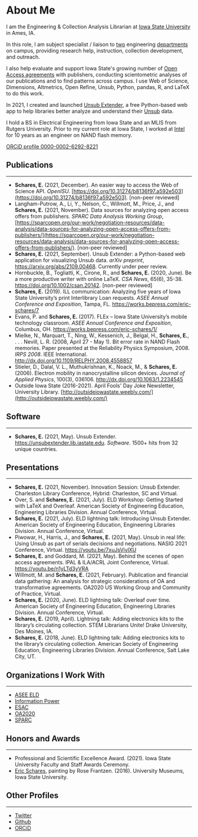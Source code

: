 # About Me
I am the Engineering & Collection Analysis Librarian at [Iowa State University](https://www.iastate.edu/) in Ames, IA.

In this role, I am subject specialist / liaison to [two](https://www.ece.iastate.edu/) engineering [departments](https://www.imse.iastate.edu/) on campus, providing research help, instruction, collection development, and outreach.

I also help evaluate and support Iowa State's growing number of [Open Access agreements](https://open.lib.iastate.edu/open-access/agreements) with publishers, conducting scientometric analyses of our publications and to find patterns across campus. I use Web of Science, Dimensions, Altmetrics, Open Refine, Unsub, Python, pandas, R, and LaTeX to do this work.

In 2021, I created and launched [Unsub Extender](https://unsubextender.lib.iastate.edu/), a free Python-based web app to help libraries better analyze and understand their [Unsub](https://unsub.org) data.

I hold a BS in Electrical Engineering from Iowa State and an MLIS from Rutgers University. Prior to my current role at Iowa State, I worked at [Intel](https://www.intel.com/) for 10 years as an engineer on NAND flash memory.

[ORCiD profile 0000-0002-6292-8221](https://orcid.org/0000-0002-6292-8221)

## Publications
* * *
- **Schares, E.** (2021, December). An easier way to access the Web of Science API. _OpenISU_. [https://doi.org/10.31274/b8136f97.a592e503](https://doi.org/10.31274/b8136f97.a592e503). [non-peer reviewed]
- Langham-Putrow, A., Li, Y., Nelson, C., Willmott, M., Price, J., and **Schares, E.** (2021, November). Data sources for analyzing open access offers from publishers. _SPARC Data Analysis Working Group_, [https://sparcopen.org/our-work/negotiation-resources/data-analysis/data-sources-for-analyzing-open-access-offers-from-publishers/](https://sparcopen.org/our-work/negotiation-resources/data-analysis/data-sources-for-analyzing-open-access-offers-from-publishers/). [non-peer reviewed]
- **Schares, E.** (2021, September). Unsub Extender: a Python-based web application for visualizing Unsub data. _arXiv preprint_, https://arxiv.org/abs/2109.00468. Currently under peer review.
- Hornbuckle, B., Togliatti, K., Cirone, R., and **Schares, E.** (2020, June). Be a more productive writer with online LaTeX. _CSA News_, 65(6), 35-38. https://doi.org/10.1002/csan.20142. [non-peer reviewed]
- **Schares, E.** (2019). ILL communication: Analyzing five years of Iowa State University’s print Interlibrary Loan requests. _ASEE Annual Conference and Exposition_, Tampa, FL. https://works.bepress.com/eric-schares/7
- Evans, P. and **Schares, E.** (2017). FLEx – Iowa State University’s mobile technology classroom.  _ASEE Annual Conference and Exposition_, Columbus, OH. https://works.bepress.com/eric-schares/1/
- Mielke, N., Marquart, T., Ning, W., Kessenich, J., Belgal, H., **Schares, E.**, . . . Nevill, L. R. (2008, April 27 - May 1). Bit error rate in NAND Flash memories. Paper presented at the Reliability Physics Symposium, 2008. _IRPS 2008_. IEEE International. http://dx.doi.org/10.1109/RELPHY.2008.4558857
- Stieler, D., Dalal, V. L., Muthukrishnan, K., Noack, M., & **Schares, E.** (2006). Electron mobility in nanocrystalline silicon devices. _Journal of Applied Physics_, 100(3), 036106. http://dx.doi.org/10.1063/1.2234545
- Outside Iowa State (2016-2021). April Fools' Day Joke Newsletter, University Library. [http://outsideiowastate.weebly.com/](http://outsideiowastate.weebly.com/)

## Software
* * *
- **Schares, E.** (2021, May). Unsub Extender. https://unsubextender.lib.iastate.edu. _Software_. 1500+ hits from 32 unique countries.

## Presentations
* * *
- **Schares, E.** (2021, November). Innovation Session: Unsub Extender. Charleston Library Conference, Hybrid: Charleston, SC and Virtual.
- Over, S. and **Schares, E.** (2021, July). ELD Workshop: Getting Started with LaTeX and Overleaf. American Society of Engineering Education, Engineering Libraries Division. Annual Conference, Virtual.
- **Schares, E.** (2021, July). ELD lightning talk: Introducing Unsub Extender. American Society of Engineering Education, Engineering Libraries Division. Annual Conference, Virtual.
- Piwowar, H., Harris, J., and **Schares, E.** (2021, May). Unsub in real life: Using Unsub as part of serials decisions and negotiations. NASIG 2021 Conference, Virtual. https://youtu.be/7xuJsVivlXU
- **Schares, E.** and Goddard, M. (2021, May). Behind the scenes of open access agreements. IPAL & ILA/ACRL Joint Conference, Virtual. https://youtu.be/n1yLTd3yVRA
- Willmott, M. and **Schares, E.** (2021, February). Publication and financial data gathering: An analysis for strategic considerations of OA and transformative agreements. OA2020 US Working Group and Community of Practice, Virtual.
- **Schares, E.** (2020, June). ELD lightning talk: Overleaf over time. American Society of Engineering Education, Engineering Libraries Division. Annual Conference, Virtual.
- **Schares, E.** (2019, April). Lightning talk: Adding electronics kits to the library’s circulating collection. STEM Librarians Unite! Drake University, Des Moines, IA.
- **Schares, E.** (2018, June). ELD lightning talk: Adding electronics kits to the library’s circulating collection. American Society of Engineering Education, Engineering Libraries Division. Annual Conference, Salt Lake City, UT.


## Organizations I Work With
* * *
- [ASEE ELD](https://sites.asee.org/eld/)
- [Information Power](https://www.informationpower.co.uk/1798-2/)
- [ESAC](https://esac-initiative.org/)
- [OA2020](https://oa2020.org/)
- [SPARC](https://sparcopen.org/)

## Honors and Awards
* * *
- Professional and Scientific Excellence Award. (2021). Iowa State University Faculty and Staff Awards Ceremony.
- [Eric Schares](https://universitymuseums.pubpub.org/pub/yen7pdo1), painting by Rose Frantzen. (2016). University Museums, Iowa State University.

## Other Profiles
* * *
- [Twitter](https://twitter.com/eschares)
- [Github](https://github.com/eschares)
- [ORCiD](https://orcid.org/0000-0002-6292-8221)
